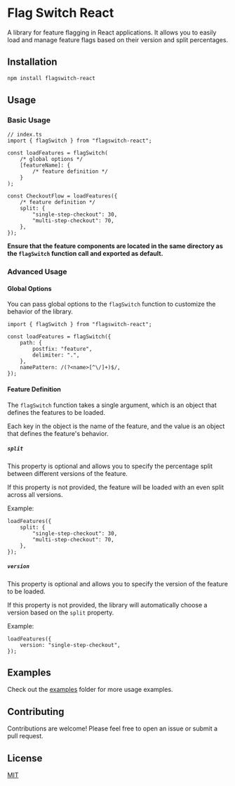 # Flag Switch React

A library for feature flagging in React applications. It allows you to easily load and manage feature flags based on their version and split percentages.

## Installation

```bash
npm install flagswitch-react
```

## Usage

### Basic Usage
```tsx
// index.ts
import { flagSwitch } from "flagswitch-react";

const loadFeatures = flagSwitch(
    /* global options */
    [featureName]: {
        /* feature definition */
    }
);

const CheckoutFlow = loadFeatures({
    /* feature definition */
    split: {
        "single-step-checkout": 30,
        "multi-step-checkout": 70,
    },
});
```

**Ensure that the feature components are located in the same directory as the `flagSwitch` function call and exported as default.**

### Advanced Usage

#### Global Options

You can pass global options to the `flagSwitch` function to customize the behavior of the library.

```tsx
import { flagSwitch } from "flagswitch-react";

const loadFeatures = flagSwitch({
    path: {
        postfix: "feature",
        delimiter: ".",
    },
    namePattern: /(?<name>[^\/]+)$/,
});
```

#### Feature Definition

The `flagSwitch` function takes a single argument, which is an object that defines the features to be loaded.

Each key in the object is the name of the feature, and the value is an object that defines the feature's behavior.

##### `split`

This property is optional and allows you to specify the percentage split between different versions of the feature.

If this property is not provided, the feature will be loaded with an even split across all versions.

Example:

```tsx
loadFeatures({
    split: {
        "single-step-checkout": 30,
        "multi-step-checkout": 70,
    },
});
```

##### `version`

This property is optional and allows you to specify the version of the feature to be loaded.

If this property is not provided, the library will automatically choose a version based on the `split` property.

Example:

```tsx
loadFeatures({
    version: "single-step-checkout",
});
```

## Examples

Check out the [examples](https://github.com/arseniyx/flagswitch-react/tree/main/examples) folder for more usage examples.

## Contributing

Contributions are welcome! Please feel free to open an issue or submit a pull request.

## License

[MIT](https://choosealicense.com/licenses/mit/)